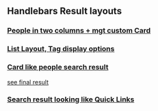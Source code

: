 
## Handlebars Result layouts

### [People in two columns + mgt custom Card](/Results/Handlebars/PeopleSearch%20Two%20Columns/PeopleSearchTwoColumns.md)

### [List Layout, Tag display options](/Results/Handlebars/List%20Tag%20options/ListTagOptions.md)


### [Card like people search result](/Results/Handlebars/Card%20like%20people%20search/People_LPC_OnHover.html)

[see final result](/Results/Handlebars/Card%20like%20people%20search/card_like_5_columns_with_hover.png)

### [Search result looking like Quick Links](/Results/Handlebars/Quick%20Links%20lookalikes/Quicklinks.md)